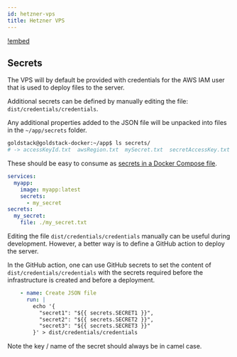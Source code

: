 ```yaml
---
id: hetzner-vps
title: Hetzner VPS
---
```


[!embed](./about.md)

## Secrets

The VPS will by default be provided with credentials for the AWS IAM user that is used to deploy files to the server.

Additional secrets can be defined by manually editing the file: `dist/credentials/credentials`.

Any additional properties added to the JSON file will be unpacked into files in the `~/app/secrets` folder.

```sh
goldstack@goldstack-docker:~/app$ ls secrets/
# -> accessKeyId.txt  awsRegion.txt  mySecret.txt  secretAccessKey.txt
```

These should be easy to consume as [secrets in a Docker Compose file](https://docs.docker.com/compose/use-secrets/#simple).

```yaml
services:
  myapp:
    image: myapp:latest
    secrets:
      - my_secret
secrets:
  my_secret:
    file: ./my_secret.txt
```

Editing the file `dist/credentials/credentials` manually can be useful during development. However, a better way is to define a GitHub action to deploy the server.

In the GitHub action, one can use GitHub secrets to set the content of `dist/credentials/credentials` with the secrets required before the infrastructure is created and before a deployment.

```yaml
    - name: Create JSON file
      run: |
        echo '{
          "secret1": "${{ secrets.SECRET1 }}",
          "secret2": "${{ secrets.SECRET2 }}",
          "secret3": "${{ secrets.SECRET3 }}"
        }' > dist/credentials/credentials
```

Note the key / name of the secret should always be in camel case.